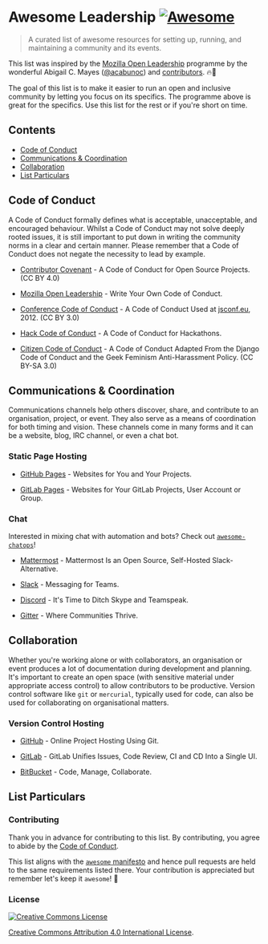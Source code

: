 # Awesome Leadership [![Awesome][badge]](https://github.com/sindresorhus/awesome)

> A curated list of awesome resources for setting up, running, and maintaining a
  community and its events.


This list was inspired by the [Mozilla Open Leadership][olts] programme by the
wonderful Abigail C. Mayes ([@acabunoc](https://github.com/acabunoc))
and [contributors][olts-contributors]. 🔥🙌

The goal of this list is to make it easier to run an open and inclusive
community by letting you focus on its specifics. The programme above is great
for the specifics. Use this list for the rest or if you're short on time.


<!-- START doctoc generated TOC please keep comment here to allow auto update -->
<!-- DON'T EDIT THIS SECTION, INSTEAD RE-RUN doctoc TO UPDATE -->
## Contents

- [Code of Conduct](#code-of-conduct)
- [Communications & Coordination](#communications--coordination)
- [Collaboration](#collaboration)
- [List Particulars](#list-particulars)

<!-- END doctoc generated TOC please keep comment here to allow auto update -->


## Code of Conduct

A Code of Conduct formally defines what is acceptable, unacceptable, and
encouraged behaviour. Whilst a Code of Conduct may not solve deeply rooted
issues, it is still important to put down in writing the community norms in a
clear and certain manner. Please remember that a Code of Conduct does not negate
the necessity to lead by example.

- [Contributor Covenant](http://contributor-covenant.org/) - A Code of Conduct
  for Open Source Projects. (CC BY 4.0)

- [Mozilla Open Leadership](https://mozilla.github.io/open-leadership-training-series/articles/building-communities-of-contributors/write-a-code-of-conduct/) -
  Write Your Own Code of Conduct.

- [Conference Code of Conduct](http://confcodeofconduct.com/) - A Code of
  Conduct Used at [jsconf.eu](http://jsconf.eu/), 2012. (CC BY 3.0)

- [Hack Code of Conduct](http://hackcodeofconduct.org/) - A Code of Conduct for
  Hackathons.

- [Citizen Code of Conduct](http://citizencodeofconduct.org/) - A Code of
  Conduct Adapted From the Django Code of Conduct and the Geek Feminism
  Anti-Harassment Policy. (CC BY-SA 3.0)


## Communications & Coordination

Communications channels help others discover, share, and contribute to an
organisation, project, or event. They also serve as a means of coordination for
both timing and vision. These channels come in many forms and it can be a
website, blog, IRC channel, or even a chat bot.

### Static Page Hosting

- [GitHub Pages](https://pages.github.com/) - Websites for You and Your
  Projects.

- [GitLab Pages](https://pages.gitlab.io/) - Websites for Your GitLab Projects,
  User Account or Group.


### Chat

Interested in mixing chat with automation and bots? Check
out [`awesome-chatops`](https://github.com/exAspArk/awesome-chatops)!

- [Mattermost](https://www.mattermost.org/) - Mattermost Is an Open Source,
  Self-Hosted Slack-Alternative.

- [Slack](https://slack.com/) - Messaging for Teams.

- [Discord](https://discordapp.com/) - It's Time to Ditch Skype and Teamspeak.

- [Gitter](https://gitter.im/) - Where Communities Thrive.


## Collaboration

Whether you're working alone or with collaborators, an organisation or event
produces a lot of documentation during development and planning. It's important
to create an open space (with sensitive material under appropriate access
control) to allow contributors to be productive. Version control software like
`git` or `mercurial`, typically used for code, can also be used for
collaborating on organisational matters.

### Version Control Hosting

- [GitHub](https://github.com/) - Online Project Hosting Using Git.

- [GitLab](https://gitlab.com/) - GitLab Unifies Issues, Code Review, CI and CD
  Into a Single UI.

- [BitBucket](https://bitbucket.org/) - Code, Manage, Collaborate.


## List Particulars

### Contributing

Thank you in advance for contributing to this list. By contributing, you agree
to abide by the [Code of Conduct](code_of_conduct.md).

This list aligns with the [`awesome` manifesto][add-to-list] and hence pull
requests are held to the same requirements listed there. Your contribution is
appreciated but remember let's keep it `awesome`! 🎉


### License

[![Creative Commons License][cc-by-badge]][cc-by-license]

[Creative Commons Attribution 4.0 International License][cc-by-license].


[cc-by-badge]: http://i.creativecommons.org/l/by/4.0/88x31.png
[cc-by-license]: https://creativecommons.org/licenses/by/4.0/
[badge]: https://cdn.rawgit.com/sindresorhus/awesome/d7305f38d29fed78fa85652e3a63e154dd8e8829/media/badge.svg
[add-to-list]: https://github.com/sindresorhus/awesome/blob/master/contributing.md#adding-to-this-list
[olts]: https://mozilla.github.io/open-leadership-training-series
[olts-contributors]: https://github.com/mozilla/open-leadership-training-series/network/members
